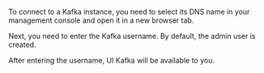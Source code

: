 To connect to a Kafka instance, you need to select its DNS name in your management console and open it in a new browser tab.

Next, you need to enter the Kafka username. By default, the admin user is created.

After entering the username, UI Kafka will be available to you.
